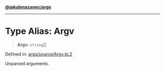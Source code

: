 [**@jakubmazanec/args**](../README.md)

---

# Type Alias: Argv

> **Argv**: `string`[]

Defined in:
[args/source/Argv.ts:2](https://github.com/jakubmazanec/tools/blob/d8ee2855cc8c253cbcc5c4d49e7356ff8450cbde/packages/args/source/Argv.ts#L2)

Unparsed arguments.
